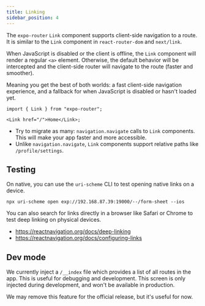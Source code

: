 ```yaml
---
title: Linking
sidebar_position: 4
---
```


The `expo-router` `Link` component supports client-side navigation to a route. It is similar to the `Link` component in `react-router-dom` and `next/link`.

When JavaScript is disabled or the client is offline, the `Link` component will render a regular `<a>` element. Otherwise, the default behavior will be intercepted and the client-side router will navigate to the route (faster and smoother).

Meaning you get the best of both worlds: a fast client-side navigation experience, and a fallback for when JavaScript is disabled or hasn't loaded yet.

```tsx
import { Link } from "expo-router";

<Link href="/">Home</Link>;
```

- Try to migrate as many: `navigation.navigate` calls to `Link` components. This will make your app faster and more accessible.
- Unlike `navigation.navigate`, `Link` components support relative paths like `/profile/settings`.

## Testing

On native, you can use the `uri-scheme` CLI to test opening native links on a device.

```
npx uri-scheme open exp://192.168.87.39:19000/--/form-sheet --ios
```

You can also search for links directly in a browser like Safari or Chrome to test deep linking on physical devices.

- https://reactnavigation.org/docs/deep-linking
- https://reactnavigation.org/docs/configuring-links

## Dev mode

We currently inject a `/__index` file which provides a list of all routes in the app. This is useful for debugging and development. This screen is only injected during development, and won't be available in production.

We may remove this feature for the official release, but it's useful for now.
